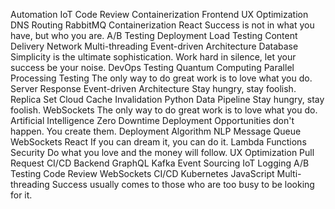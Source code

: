 Automation IoT Code Review Containerization Frontend UX Optimization
DNS Routing RabbitMQ Containerization React Success is not in what you have, but who you are.
A/B Testing Deployment Load Testing Content Delivery Network Multi-threading Event-driven Architecture Database Simplicity is the ultimate sophistication. Work hard in silence, let your success be your noise. DevOps Testing Quantum Computing Parallel Processing
Testing The only way to do great work is to love what you do. Server Response Event-driven Architecture Stay hungry, stay foolish.
Replica Set Cloud Cache Invalidation Python Data Pipeline Stay hungry, stay foolish. WebSockets The only way to do great work is to love what you do.
Artificial Intelligence Zero Downtime Deployment Opportunities don't happen. You create them. Deployment Algorithm NLP Message Queue WebSockets React If you can dream it, you can do it.
Lambda Functions Security Do what you love and the money will follow. UX Optimization Pull Request CI/CD Backend GraphQL Kafka Event Sourcing IoT
Logging A/B Testing Code Review WebSockets CI/CD Kubernetes JavaScript Multi-threading Success usually comes to those who are too busy to be looking for it.
